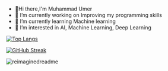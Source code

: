 ### 
- 👋Hi there,I'm Muhammad Umer 
- 🔭 I’m currently working on Improving my programming skills
- 🌱 I’m currently learning Machine learning
- 👀 I’m interested in AI, Machine Learning, Deep Learning



[![Top Langs](https://github-readme-stats.vercel.app/api/top-langs/?username=Umer-prog&layout=compact&theme=vision-friendly-dark)](https://github.com/anuraghazra/github-readme-stats)




[![GitHub Streak](https://streak-stats.demolab.com/?user=Umer-prog)](https://git.io/streak-stats)




<img src="https://myreadme.vercel.app/api/embed/Umer-prog?panels=userstatistics,toprepositories,toplanguages,commitgraph" alt="reimaginedreadme" />
